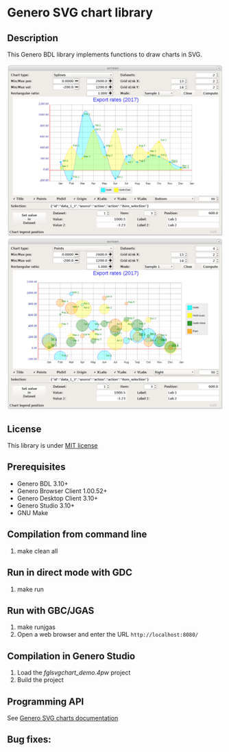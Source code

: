 # Genero SVG chart library

## Description

This Genero BDL library implements functions to draw charts in SVG.

![Genero SVG charts demo (GDC)](https://github.com/FourjsGenero/fgl_svg_chart/raw/master/docs/fglsvgchart-screen-001.png)
![Genero SVG charts demo (GDC)](https://github.com/FourjsGenero/fgl_svg_chart/raw/master/docs/fglsvgchart-screen-002.png)

## License

This library is under [MIT license](./LICENSE)

## Prerequisites

* Genero BDL 3.10+
* Genero Browser Client 1.00.52+
* Genero Desktop Client 3.10+
* Genero Studio 3.10+
* GNU Make

## Compilation from command line

1. make clean all

## Run in direct mode with GDC

1. make run

## Run with GBC/JGAS

1. make runjgas
2. Open a web browser and enter the URL ``http://localhost:8080/``

## Compilation in Genero Studio

1. Load the *fglsvgchart_demo.4pw* project
2. Build the project

## Programming API

See [Genero SVG charts documentation](http://htmlpreview.github.io/?github.com/FourjsGenero/fgl_svg_chart/raw/master/docs/fglsvgchart.html)

## Bug fixes:

